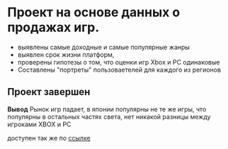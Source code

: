 # Проект на основе данных о продажах игр. 
* выявлены самые доходные и самые популярные жанры
* выявлен срок жизни платформ, 
* проверены гипотезы о том, что оценки игр Xbox и PC одинаковые
* Составлены "портреты" пользоваетелей для каждого из регионов

## Проект завершен

**Вывод** Рынок игр падает, в японии популярны не те же игры, что популярны в остальных частях света,  нет никакой разницы между игроками XBOX и PC

доступен так же по [ссылке](https://nbviewer.org/github/Sergey-Tischenko/data/blob/342ea989f27db5d5a70ded71f49689a2cef58b20/game_market_research/games_project.ipynb)
